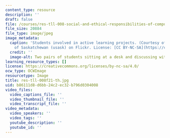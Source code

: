 ```yaml
---
content_type: resource
description: ''
draft: false
file: /courses/res-tll-008-social-and-ethical-responsibilities-of-computing-serc-fall-2021/b86111d8d6bb24c2ec32b796d0304008_res-tll-008f21-th.jpg
file_size: 20884
file_type: image/jpeg
image_metadata:
  caption: 'Students involved in active learning projects. (Courtesy of University
    of Saskatchewan (usask) on Flickr. License: [CC BY-NC-SA](https://creativecommons.org/licenses/by-nc-sa/2.0/).)'
  credit: ''
  image-alt: Two pairs of students sitting at a desk and discussing with each other.
learning_resource_types: []
license: https://creativecommons.org/licenses/by-nc-sa/4.0/
ocw_type: OCWImage
resourcetype: Image
title: res-tll-008f21-th.jpg
uid: b86111d8-d6bb-24c2-ec32-b796d0304008
video_files:
  video_captions_file: ''
  video_thumbnail_file: ''
  video_transcript_file: ''
video_metadata:
  video_speakers: ''
  video_tags: ''
  youtube_description: ''
  youtube_id: ''
---
```

